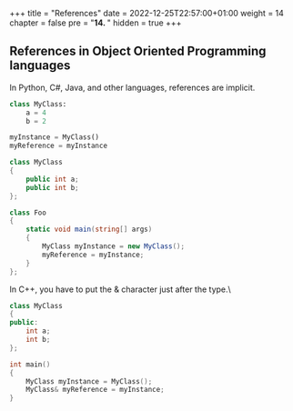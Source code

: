 +++
title = "References"
date = 2022-12-25T22:57:00+01:00
weight = 14
chapter = false
pre = "<b>14. </b>"
hidden = true
+++

## References in Object Oriented Programming languages

In Python, C#, Java, and other languages, references are implicit.

```python
class MyClass:
    a = 4
    b = 2

myInstance = MyClass()
myReference = myInstance
```

```csharp
class MyClass
{
    public int a;
    public int b;
};

class Foo
{
    static void main(string[] args)
    {
        MyClass myInstance = new MyClass();
        myReference = myInstance;
    }
};
```

In C++, you have to put the & character just after the type.\

```cpp
class MyClass
{
public:
    int a;
    int b;
};

int main()
{
    MyClass myInstance = MyClass();
    MyClass& myReference = myInstance;
}